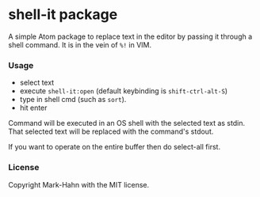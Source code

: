 # shell-it package

A simple Atom package to replace text in the editor by passing it through a shell command.  It is in the vein of `%!` in VIM.

### Usage
- select text
- execute `shell-it:open` (default keybinding is `shift-ctrl-alt-S`)
- type in shell cmd (such as `sort`).
- hit enter

Command will be executed in an OS shell with the selected text as stdin. That selected text will be replaced with the command's stdout.

If you want to operate on the entire buffer then do select-all first.

### License
Copyright Mark-Hahn with the MIT license.

